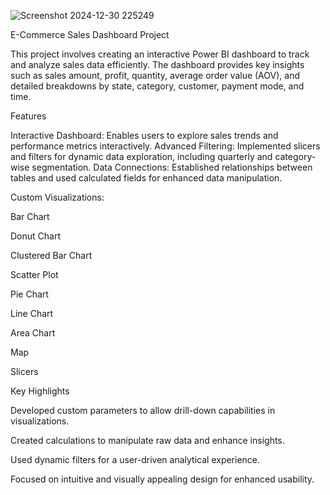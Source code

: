 
![Screenshot 2024-12-30 225249](https://github.com/user-attachments/assets/38cfaa93-ad53-4a77-856e-366a969b589a)

E-Commerce Sales Dashboard Project

This project involves creating an interactive Power BI dashboard to track and analyze sales data efficiently. The dashboard provides key insights such as sales amount, profit, quantity, average order value (AOV), and detailed breakdowns by state, category, customer, payment mode, and time.

Features

Interactive Dashboard: Enables users to explore sales trends and performance metrics interactively.
Advanced Filtering: Implemented slicers and filters for dynamic data exploration, including quarterly and category-wise segmentation.
Data Connections: Established relationships between tables and used calculated fields for enhanced data manipulation.

Custom Visualizations:

Bar Chart

Donut Chart

Clustered Bar Chart

Scatter Plot

Pie Chart

Line Chart

Area Chart

Map

Slicers


Key Highlights

Developed custom parameters to allow drill-down capabilities in visualizations.

Created calculations to manipulate raw data and enhance insights.

Used dynamic filters for a user-driven analytical experience.

Focused on intuitive and visually appealing design for enhanced usability.
